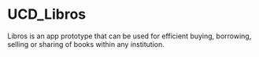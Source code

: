 # UCD_Libros

Libros is an app prototype that can be used for efficient buying, borrowing, selling or sharing of books within any institution.
